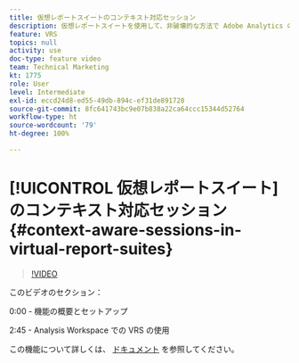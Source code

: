 ```yaml
---
title: 仮想レポートスイートのコンテキスト対応セッション
description: 仮想レポートスイートを使用して、非破壊的な方法で Adobe Analytics の訪問の定義を変更できるようになりました。その方法と利用可能な様々なオプションを説明します。
feature: VRS
topics: null
activity: use
doc-type: feature video
team: Technical Marketing
kt: 1775
role: User
level: Intermediate
exl-id: eccd24d8-ed55-49db-894c-ef31de891728
source-git-commit: 8fc641743bc9e07b838a22ca64ccc15344d52764
workflow-type: ht
source-wordcount: '79'
ht-degree: 100%

---
```


# [!UICONTROL 仮想レポートスイート] のコンテキスト対応セッション {#context-aware-sessions-in-virtual-report-suites}

>[!VIDEO](https://video.tv.adobe.com/v/23545/?quality=12&learn=on)

このビデオのセクション：

0:00 - 機能の概要とセットアップ

2:45 - Analysis Workspace での VRS の使用

この機能について詳しくは、 [ドキュメント](https://experienceleague.adobe.com/docs/analytics/components/virtual-report-suites/vrs-mobile-visit-processing.html?lang=ja) を参照してください。
